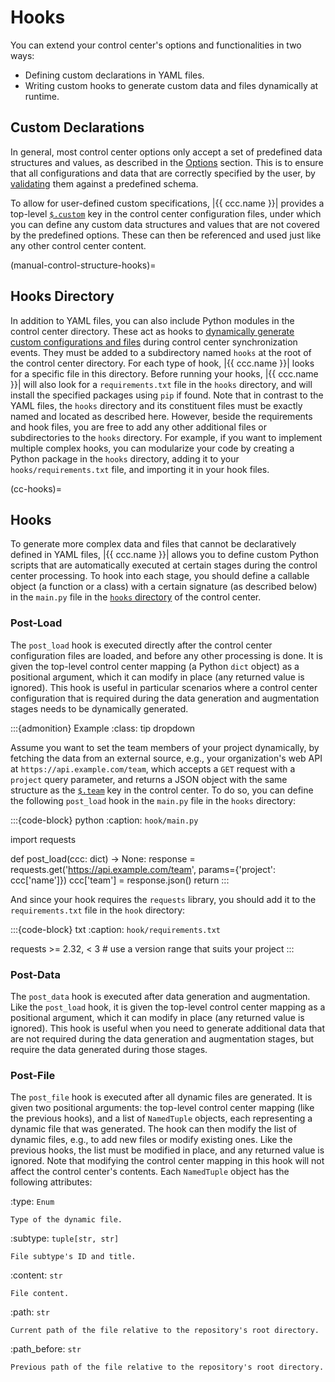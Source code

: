 # Hooks


You can extend your control center's options and functionalities in two ways:
- Defining custom declarations in YAML files.
- Writing custom hooks to generate custom data and files dynamically at runtime.


## Custom Declarations

In general, most control center options only accept a set of
predefined data structures and values, as described in the
[Options](#manual-control-options) section.
This is to ensure that all configurations and data that are
correctly specified by the user, by [validating](#manual-control-validation) them against
a predefined schema.

To allow for user-defined custom specifications, |{{ ccc.name }}| provides a top-level
[`$.custom`](#ccc-custom) key in the control center configuration files, under which you can define
any custom data structures and values that are not covered by the predefined options.
These can then be referenced and used just like any other control center content.



(manual-control-structure-hooks)=
## Hooks Directory

In addition to YAML files,
you can also include Python modules in the control center directory.
These act as hooks to [dynamically generate custom configurations and files](#cc-hooks)
during control center synchronization events.
They must be added to a subdirectory named `hooks`
at the root of the control center directory.
For each type of hook, |{{ ccc.name }}| looks for a specific file in this directory.
Before running your hooks, |{{ ccc.name }}| will also look for a `requirements.txt` file
in the `hooks` directory, and will install the specified packages using `pip` if found.
Note that in contrast to the YAML files,
the `hooks` directory and its constituent files
must be exactly named and located as described here.
However, beside the requirements and hook files,
you are free to add any other additional files or subdirectories to the `hooks` directory.
For example, if you want to implement multiple complex hooks,
you can modularize your code by creating a Python package in the `hooks` directory,
adding it to your `hooks/requirements.txt` file,
and importing it in your hook files.



(cc-hooks)=
## Hooks

To generate more complex data and files that cannot be declaratively defined in YAML files,
|{{ ccc.name }}| allows you to define custom Python scripts
that are automatically executed at certain stages during the control center processing.
To hook into each stage, you should define a callable object (a function or a class)
with a certain signature (as described below) in the `main.py` file in the
[`hooks` directory](#manual-control-structure-hooks) of the control center.

### Post-Load

The `post_load` hook is executed directly after the control center configuration files are loaded,
and before any other processing is done.
It is given the top-level control center mapping (a Python `dict` object) as a positional argument,
which it can modify in place (any returned value is ignored).
This hook is useful in particular scenarios where a control center configuration that is required
during the data generation and augmentation stages needs to be dynamically generated.

:::{admonition} Example
:class: tip dropdown

Assume you want to set the team members of your project dynamically,
by fetching the data from an external source, e.g., your organization's web API
at `https://api.example.com/team`, which accepts a `GET` request with a `project` query parameter,
and returns a JSON object with the same structure as the [`$.team`](#ccc-team) key in the control center.
To do so, you can define the following `post_load` hook in the `main.py` file in the `hooks` directory:

:::{code-block} python
:caption: `hook/main.py`

import requests

def post_load(ccc: dict) -> None:
    response = requests.get('https://api.example.com/team', params={'project': ccc['name']})
    ccc['team'] = response.json()
    return
:::

And since your hook requires the `requests` library,
you should add it to the `requirements.txt` file in the `hook` directory:

:::{code-block} txt
:caption: `hook/requirements.txt`

requests >= 2.32, < 3  # use a version range that suits your project
:::

### Post-Data

The `post_data` hook is executed after data generation and augmentation.
Like the `post_load` hook, it is given the top-level control center mapping as a positional argument,
which it can modify in place (any returned value is ignored).
This hook is useful when you need to generate additional data that are
not required during the data generation and augmentation stages,
but require the data generated during those stages.


### Post-File

The `post_file` hook is executed after all dynamic files are generated.
It is given two positional arguments:
the top-level control center mapping (like the previous hooks),
and a list of `NamedTuple` objects, each representing a dynamic file that was generated.
The hook can then modify the list of dynamic files, e.g., to add new files or modify existing ones.
Like the previous hooks, the list must be modified in place, and any returned value is ignored.
Note that modifying the control center mapping in this hook
will not affect the control center's contents.
Each `NamedTuple` object has the following attributes:

:type: `Enum`

    Type of the dynamic file.
:subtype: `tuple[str, str]`

    File subtype's ID and title.
:content: `str`

    File content.
:path: `str`

    Current path of the file relative to the repository's root directory.
:path_before: `str`

    Previous path of the file relative to the repository's root directory.
